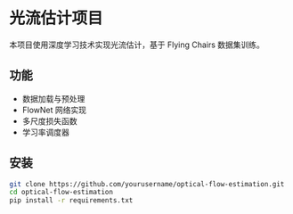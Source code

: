 # 光流估计项目
本项目使用深度学习技术实现光流估计，基于 Flying Chairs 数据集训练。

## 功能
- 数据加载与预处理
- FlowNet 网络实现
- 多尺度损失函数
- 学习率调度器

## 安装
```bash
git clone https://github.com/yourusername/optical-flow-estimation.git
cd optical-flow-estimation
pip install -r requirements.txt

